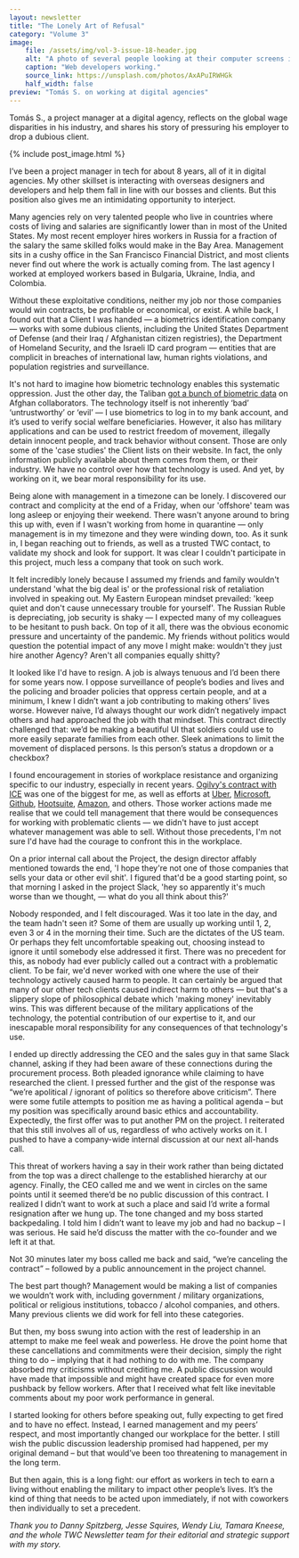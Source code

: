 ```yaml
---
layout: newsletter
title: "The Lonely Art of Refusal"
category: "Volume 3"
image:
    file: /assets/img/vol-3-issue-18-header.jpg
    alt: "A photo of several people looking at their computer screens in a workplace setting."
    caption: "Web developers working."
    source_link: https://unsplash.com/photos/AxAPuIRWHGk
    half_width: false
preview: "Tomás S. on working at digital agencies"
---
```


Tomás S., a project manager at a digital agency, reflects on the global wage disparities in his industry, and shares his story of pressuring his employer to drop a dubious client.

<!-- DO NOT remove the excerpt tag -->
<!--excerpt-->
<!-- remaining content goes below here -->

<!-- DO NOT remove the header image -->
{% include post_image.html %}

I’ve been a project manager in tech for about 8 years, all of it in digital agencies. My other skillset is interacting with overseas designers and developers and help them fall in line with our bosses and clients. But this position also gives me an intimidating opportunity to interject.

Many agencies rely on very talented people who live in countries where costs of living and salaries are significantly lower than in most of the United States. My most recent employer hires workers in Russia for a fraction of the salary the same skilled folks would make in the Bay Area. Management sits in a cushy office in the San Francisco Financial District, and most clients never find out where the work is actually coming from. The last agency I worked at employed workers based in Bulgaria, Ukraine, India, and Colombia.

Without these exploitative conditions, neither my job nor those companies would win contracts, be profitable or economical, or exist. A while back, I found out that a Client I was handed — a biometrics identification company — works with some dubious clients, including the United States Department of Defense (and their Iraq / Afghanistan citizen registries), the Department of Homeland Security, and the Israeli ID card program — entities that are complicit in breaches of international law, human rights violations, and population registries and surveillance. 

It's not hard to imagine how biometric technology enables this systematic oppression. Just the other day, the Taliban [got a bunch of biometric data](https://theintercept.com/2021/08/17/afghanistan-taliban-military-biometrics/) on Afghan collaborators. The technology itself is not inherently ‘bad’ ‘untrustworthy’ or ‘evil’ — I use biometrics to log in to my bank account, and it’s used to verify social welfare beneficiaries. However, it also has military applications and can be used to restrict freedom of movement, illegally detain innocent people, and track behavior without consent. Those are only some of the 'case studies' the Client lists on their website. In fact, the only information publicly available about them comes from them, or their industry. We have no control over how that technology is used. And yet, by working on it, we bear moral responsibility for its use. 

Being alone with management in a timezone can be lonely. I discovered our contract and complicity at the end of a Friday, when our 'offshore' team was long asleep or enjoying their weekend. There wasn't anyone around to bring this up with, even if I wasn't working from home in quarantine — only management is in my timezone and they were winding down, too. As it sunk in, I began reaching out to friends, as well as a trusted TWC contact, to validate my shock and look for support. It was clear I couldn't participate in this project, much less a company that took on such work. 

It felt incredibly lonely because I assumed my friends and family wouldn't understand 'what the big deal is' or the professional risk of retaliation involved in speaking out. My Eastern European mindset prevailed: 'keep quiet and don't cause unnecessary trouble for yourself'. The Russian Ruble is depreciating, job security is shaky — I expected many of my colleagues to be hesitant to push back. On top of it all, there was the obvious economic pressure and uncertainty of the pandemic. My friends without politics would question the potential impact of any move I might make: wouldn't they just hire another Agency? Aren't all companies equally shitty? 

It looked like I'd have to resign. A job is always tenuous and I’d been there for some years now. I oppose surveillance of people’s bodies and lives and the policing and broader policies that oppress certain people, and at a minimum, I knew I didn’t want a job contributing to making others’ lives worse. However naive, I’d always thought our work didn’t negatively impact others and had approached the job with that mindset. This contract directly challenged that: we’d be making a beautiful UI that soldiers could use to more easily separate families from each other. Sleek animations to limit the movement of displaced persons. Is this person’s status a dropdown or a checkbox? 

I found encouragement in stories of workplace resistance and organizing specific to our industry, especially in recent years. [Ogilvy's contract with ICE](https://digiday.com/marketing/everything-political-ogilvy-internal-turmoil-continues-agencies-grapple-new-market-reality/) was one of the biggest for me, as well as efforts at [Uber](https://news.techworkerscoalition.org/2020/10/30/issue-13/), [Microsoft](https://www.usnews.com/news/politics/articles/2018-06-20/microsoft-employees-demand-company-end-contract-with-ice), [Github](https://www.geekwire.com/2019/microsoft-github-workers-protest-ice-contracts-latest-demonstration-employee-activism/), [Hootsuite](https://techcrunch.com/2020/09/24/hootsuite-ice-contract/), [Amazon](https://www.seattletimes.com/business/amazon-employees-demand-company-cut-ties-with-ice/), and others. Those worker actions made me realise that we could tell management that there would be consequences for working with problematic clients — we didn't have to just accept whatever management was able to sell. Without those precedents, I'm not sure I'd have had the courage to confront this in the workplace. 

On a prior internal call about the Project, the design director affably mentioned towards the end, 'I hope they're not one of those companies that sells your data or other evil shit'. I figured that'd be a good starting point, so that morning I asked in the project Slack, 'hey so apparently it's much worse than we thought, — what do you all think about this?'

Nobody responded, and I felt discouraged. Was it too late in the day, and the team hadn't seen it? Some of them are usually up working until 1, 2, even 3 or 4 in the morning their time. Such are the dictates of the US team. Or perhaps they felt uncomfortable speaking out, choosing instead to ignore it until somebody else addressed it first. There was no precedent for this, as nobody had ever publicly called out a contract with a problematic client. To be fair, we'd never worked with one where the use of their technology actively caused harm to people. It can certainly be argued that many of our other tech clients caused indirect harm to others — but that's a slippery slope of philosophical debate which 'making money' inevitably wins. This was different because of the military applications of the technology, the potential contribution of our expertise to it, and our inescapable moral responsibility for any consequences of that technology's use. 

I ended up directly addressing the CEO and the sales guy in that same Slack channel, asking if they had been aware of these connections during the procurement process. Both pleaded ignorance while claiming to have researched the client. I pressed further and the gist of the response was “we’re apolitical / ignorant of politics so therefore above criticism”. There were some futile attempts to position me as having a political agenda – but my position was specifically around basic ethics and accountability. Expectedly, the first offer was to put another PM on the project. I reiterated that this still involves all of us, regardless of who actively works on it. I pushed to have a company-wide internal discussion at our next all-hands call. 

This threat of workers having a say in their work rather than being dictated from the top was a direct challenge to the established hierarchy at our agency. Finally, the CEO called me and we went in circles on the same points until it seemed there’d be no public discussion of this contract. I realized I didn’t want to work at such a place and said I’d write a formal resignation after we hung up. The tone changed and my boss started backpedaling. I told him I didn’t want to leave my job and had no backup – I was serious. He said he’d discuss the matter with the co-founder and we left it at that. 

Not 30 minutes later my boss called me back and said, “we’re canceling the contract” – followed by a public announcement in the project channel. 

The best part though? Management would be making a list of companies we wouldn’t work with, including government / military organizations, political or religious institutions, tobacco / alcohol companies, and others. Many previous clients we did work for fell into these categories.

But then, my boss swung into action with the rest of leadership in an attempt to make me feel weak and powerless. He drove the point home that these cancellations and commitments were their decision, simply the right thing to do – implying that it had nothing to do with me. The company absorbed my criticisms without crediting me. A public discussion would have made that impossible and might have created space for even more pushback by fellow workers. After that I received what felt like inevitable comments about my poor work performance in general.

I started looking for others before speaking out, fully expecting to get fired and to have no effect. Instead, I earned management and my peers’ respect, and most importantly changed our workplace for the better. I still wish the public discussion leadership promised had happened, per my original demand – but that would’ve been too threatening to management in the long term.

But then again, this is a long fight: our effort as workers in tech to earn a living without enabling the military to impact other people’s lives. It’s the kind of thing that needs to be acted upon immediately, if not with coworkers then individually to set a precedent.

_Thank you to Danny Spitzberg, Jesse Squires, Wendy Liu, Tamara Kneese, and the whole TWC Newsletter team for their editorial and strategic support with my story._

